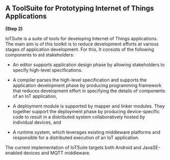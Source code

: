  A ToolSuite for Prototyping Internet of Things Applications
 -----------------------------------------------------------
 
 **(Step 2)**

IoTSuite is a suite of tools for  developing Internet of  Things  applications. 
The main aim is of this toolkit is to reduce development efforts at various stages 
of  application development. For this,  It consists of the following components 
to aid stakeholders: 

* An editor  supports application design phase by allowing stakeholders 
to specify high-level specifications.

* A compiler  parses the high-level specification and supports the application development phase 
by producing programming framework that reduces development effort in specifying the details 
of components of an IoT application, 


* A deployment module  is supported by mapper and linker modules. They together  support 
 the deployment phase by producing device-specific code to result in a distributed 
 system collaboratively hosted by individual devices, and 

* A runtime system, which leverages existing middleware platforms and 
responsible for a distributed execution of an IoT application. 

The current implementation of IoTSuite targets both Android and JavaSE-enabled 
devices and MQTT middleware. 
